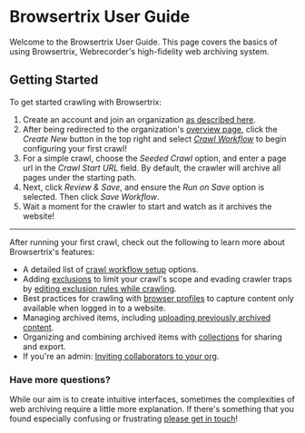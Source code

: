 # Browsertrix User Guide

Welcome to the Browsertrix User Guide. This page covers the basics of using Browsertrix, Webrecorder's high-fidelity web archiving system.

## Getting Started

To get started crawling with Browsertrix:

1. Create an account and join an organization [as described here](signup).
2. After being redirected to the organization's [overview page](overview), click the _Create New_ button in the top right and select _[Crawl Workflow](crawl-workflows)_ to begin configuring your first crawl!
3. For a simple crawl, choose the _Seeded Crawl_ option, and enter a page url in the _Crawl Start URL_ field. By default, the crawler will archive all pages under the starting path.
4. Next, click _Review & Save_, and ensure the _Run on Save_ option is selected. Then click _Save Workflow_.
5. Wait a moment for the crawler to start and watch as it archives the website!

---

After running your first crawl, check out the following to learn more about Browsertrix's features:

- A detailed list of [crawl workflow setup](workflow-setup) options.
- Adding [exclusions](workflow-setup/#exclusions) to limit your crawl's scope and evading crawler traps by [editing exclusion rules while crawling](crawl-workflows/#live-exclusion-editing).
- Best practices for crawling with [browser profiles](browser-profiles) to capture content only available when logged in to a website.
- Managing archived items, including [uploading previously archived content](archived-items/#uploading-web-archives).
- Organizing and combining archived items with [collections](collections) for sharing and export.
- If you're an admin: [Inviting collaborators to your org](org-settings/#members).


### Have more questions?

While our aim is to create intuitive interfaces, sometimes the complexities of web archiving require a little more explanation. If there's something that you found especially confusing or frustrating [please get in touch](mailto:docs-feedback@webrecorder.net)!
